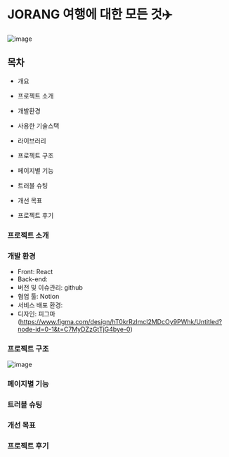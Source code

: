 # JORANG 여행에 대한 모든 것✈️
![image](https://github.com/encore-full-stack-5/JORANG-TRAVEL-FE/assets/163789257/c7c52a07-8fa6-48b6-a914-e28cd6c475d8)




## 목차 
* 개요

* 프로젝트 소개

* 개발환경

* 사용한 기술스택

* 라이브러리

* 프로젝트 구조

* 페이지별 기능

* 트러블 슈팅

* 개선 목표

* 프로젝트 후기


### 프로젝트 소개




### 개발 환경
* Front: React
* Back-end: 
* 버전 및 이슈관리: github
* 협업 툴: Notion
* 서비스 배포 환경:
* 디자인: 피그마 (https://www.figma.com/design/hT0krRzlmcl2MDcOy9PWhk/Untitled?node-id=0-1&t=C7MyDZzGtTjG4bye-0)


### 프로젝트 구조 
![image](https://github.com/encore-full-stack-5/JORANG-TRAVEL-FE/assets/163789257/a53b1297-4f1c-46ac-901d-a783fe9563cb)


### 페이지별 기능

### 트러블 슈팅

### 개선 목표

### 프로젝트 후기
